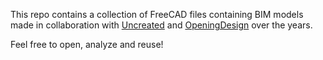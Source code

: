 This repo contains a collection of FreeCAD files containing BIM models
made in collaboration with [Uncreated](https://uncreated.net) and [OpeningDesign](https://openingdesign.com) over the years.

Feel free to open, analyze and reuse!
